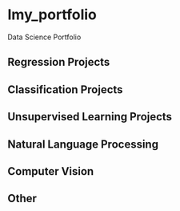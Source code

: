 # Imy_portfolio
Data Science Portfolio

## Regression Projects

## Classification Projects

## Unsupervised Learning Projects

## Natural Language Processing

## Computer Vision

## Other
